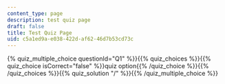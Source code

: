 ```yaml
---
content_type: page
description: test quiz page
draft: false
title: Test Quiz Page
uid: c5a1ed9a-e038-422d-af62-46d7b53cd73c
---
```

{% quiz_multiple_choice questionId="Q1" %}}{{% quiz_choices %}}{{% quiz_choice isCorrect="false" %}}quiz option{{% /quiz_choice %}}{{% /quiz_choices %}}{{% quiz_solution "/" %}}{{% /quiz_multiple_choice %}}